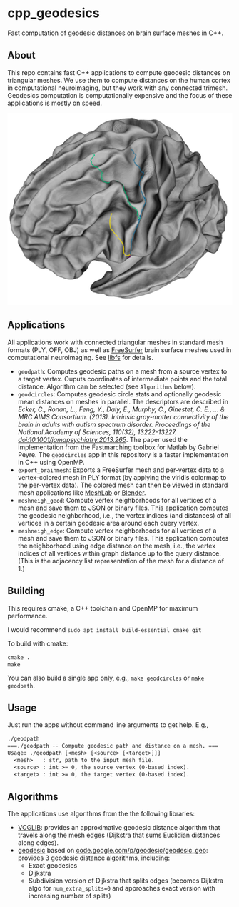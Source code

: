 # cpp_geodesics
Fast computation of geodesic distances on brain surface meshes in C++.


## About 

This repo contains fast C++ applications to compute geodesic distances on triangular meshes. We use them to compute distances on the human cortex in computational neuroimaging, but they work with any connected trimesh. Geodesics computation is computationally expensive and the focus of these applications is mostly on speed.

![Vis](web/fsbrain_geodesic_paths.jpg?raw=true "Geodesic paths on a human brain template. Visualization created with the fsbrain R package.")

## Applications

All applications work with connected triangular meshes in standard mesh formats (PLY, OFF, OBJ) as well as [FreeSurfer](https://freesurfer.net/) brain surface meshes used in computational neuroimaging. See [libfs](https://github.com/dfsp-spirit/libfs) for details.


* `geodpath`: Computes geodesic paths on a mesh from a source vertex to a target vertex. Ouputs coordinates of intermediate points and the total distance. Algorithm can be selected (see `Algorithms` below).
* `geodcircles`: Computes geodesic circle stats and optionally geodesic mean distances on meshes in parallel. The descriptors are described in *Ecker, C., Ronan, L., Feng, Y., Daly, E., Murphy, C., Ginestet, C. E., ... & MRC AIMS Consortium. (2013). Intrinsic gray-matter connectivity of the brain in adults with autism spectrum disorder. Proceedings of the National Academy of Sciences, 110(32), 13222-13227. [doi:10.1001/jamapsychiatry.2013.265](https://jamanetwork.com/journals/jamapsychiatry/fullarticle/1393585)*. The paper used the implementation from the Fastmarching toolbox for Matlab by Gabriel Peyre. The `geodcircles` app in this repository is a faster implementation in C++ using OpenMP.
* `export_brainmesh`: Exports a FreeSurfer mesh and per-vertex data to a vertex-colored mesh in PLY format (by applying the viridis colormap to the per-vertex data). The colored mesh can then be viewed in standard mesh applications like [MeshLab](https://www.meshlab.net/) or [Blender](https://www.blender.org/).
* `meshneigh_geod`: Compute vertex neighborhoods for all vertices of a mesh and save them to JSON or binary files. This application computes the geodesic neighborhood, i.e., the vertex indices (and distances) of all vertices in a certain geodesic area around each query vertex.
* `meshneigh_edge`: Compute vertex neighborhoods for all vertices of a mesh and save them to JSON or binary files. This application computes the neighborhood using edge distance on the mesh, i.e., the vertex indices of all vertices within graph distance up to the query distance. (This is the adjacency list representation of the mesh for a distance of 1.)


## Building

This requires cmake, a C++ toolchain and OpenMP for maximum performance.

I would recommend `sudo apt install build-essential cmake git`

To build with cmake:

```
cmake .
make
```

You can also build a single app only, e.g., `make geodcircles` or `make geodpath`.


## Usage

Just run the apps without command line arguments to get help. E.g.,

```shell
./geodpath 
===./geodpath -- Compute geodesic path and distance on a mesh. ===
Usage: ./geodpath [<mesh> [<source> [<target>]]]
  <mesh>   : str, path to the input mesh file.
  <source> : int >= 0, the source vertex (0-based index).
  <target> : int >= 0, the target vertex (0-based index).
```


## Algorithms

The applications use algorithms from the the following libraries:

* [VCGLIB](http://vcg.isti.cnr.it/vcglib/): provides an approximative geodesic distance algorithm that travels along the mesh edges (Dijkstra that sums Euclidian distances along edges).
* [geodesic](https://github.com/mojocorp/geodesic/) based on [code.google.com/p/geodesic/geodesic_geo](http://code.google.com/p/geodesic/geodesic_geo): provides 3 geodesic distance algorithms, including:
    - Exact geodesics
    - Dijkstra
    - Subdivision version of Dijkstra that splits edges (becomes Dijkstra algo for `num_extra_splits=0` and approaches exact version with increasing number of splits)



